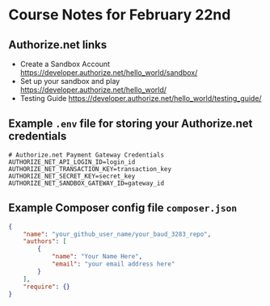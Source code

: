 # Course Notes for February 22nd

## Authorize.net links
* Create a Sandbox Account https://developer.authorize.net/hello_world/sandbox/
* Set up your sandbox and play https://developer.authorize.net/hello_world/
* Testing Guide https://developer.authorize.net/hello_world/testing_guide/


## Example `.env` file for storing your Authorize.net credentials

```Environment
# Authorize.net Payment Gateway Credentials
AUTHORIZE_NET_API_LOGIN_ID=login_id
AUTHORIZE_NET_TRANSACTION_KEY=transaction_key
AUTHORIZE_NET_SECRET_KEY=secret_key
AUTHORIZE_NET_SANDBOX_GATEWAY_ID=gateway_id
```

## Example Composer config file `composer.json`

```json
{
    "name": "your_github_user_name/your_baud_3283_repo",
    "authors": [
        {
            "name": "Your Name Here",
            "email": "your email address here"
        }
    ],
    "require": {}
}
```
